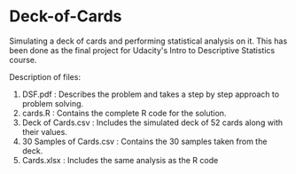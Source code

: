 # Deck-of-Cards
Simulating a deck of cards and performing statistical analysis on it.
This has been done as the final project for Udacity's Intro to Descriptive Statistics course.

Description of files:
1. DSF.pdf : Describes the problem and takes a step by step approach to problem solving.
2. cards.R : Contains the complete R code for the solution.
3. Deck of Cards.csv : Includes the simulated deck of 52 cards along with their values.
4. 30 Samples of Cards.csv : Contains the 30 samples taken from the deck.
5. Cards.xlsx : Includes the same analysis as the R code

